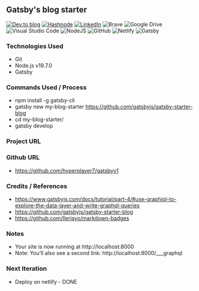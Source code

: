 ## Gatsby's blog starter

<a target="_blank" href="https://dev.to/hyperplayer7">![Dev.to blog](https://img.shields.io/badge/dev.to-0A0A0A?style=for-the-badge&logo=dev.to&logoColor=white)</a>
<a target="_blank" href="https://shoshin.hashnode.dev/">![Hashnode](https://img.shields.io/badge/Hashnode-2962FF?style=for-the-badge&logo=hashnode&logoColor=white)</a>
<a target="_blank" href="https://www.linkedin.com/in/bryancarlsonchan/">![LinkedIn](https://img.shields.io/badge/linkedin-%230077B5.svg?style=for-the-badge&logo=linkedin&logoColor=white)</a>
![Brave](https://img.shields.io/badge/Brave-FB542B?style=for-the-badge&logo=Brave&logoColor=white)
![Google Drive](https://img.shields.io/badge/Google%20Drive-4285F4?style=for-the-badge&logo=googledrive&logoColor=white)
![Visual Studio Code](https://img.shields.io/badge/Visual%20Studio%20Code-0078d7.svg?style=for-the-badge&logo=visual-studio-code&logoColor=white)
![NodeJS](https://img.shields.io/badge/node.js-6DA55F?style=for-the-badge&logo=node.js&logoColor=white)
![GitHub](https://img.shields.io/badge/github-%23121011.svg?style=for-the-badge&logo=github&logoColor=white)
![Netlify](https://img.shields.io/badge/netlify-%23000000.svg?style=for-the-badge&logo=netlify&logoColor=#00C7B7)
![Gatsby](https://img.shields.io/badge/Gatsby-%23663399.svg?style=for-the-badge&logo=gatsby&logoColor=white)


### Technologies Used
- Git
- Node.js v19.7.0
- Gatsby



### Commands Used / Process
- npm install -g gatsby-cli
- gatsby new my-blog-starter https://github.com/gatsbyjs/gatsby-starter-blog
- cd my-blog-starter/
- gatsby develop


### Project URL
<!-- - https://nextjsv1-one.vercel.app/
- https://nextjsv1.onrender.com/
- https://main--shimmering-haupia-a6b06d.netlify.app/ -->

### Github URL
- https://github.com/hyperplayer7/gatsbyv1

### Credits / References
- https://www.gatsbyjs.com/docs/tutorial/part-4/#use-graphiql-to-explore-the-data-layer-and-write-graphql-queries
- https://github.com/gatsbyjs/gatsby-starter-blog
- https://github.com/Ileriayo/markdown-badges

### Notes
- Your site is now running at http://localhost:8000
- Note: You'll also see a second link: http://localhost:8000/___graphql

### Next Iteration
- Deploy on netlify - DONE
